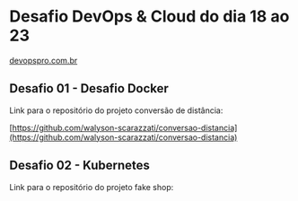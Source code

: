 # Desafio DevOps & Cloud do dia 18 ao 23
[devopspro.com.br ](https://imersao.devopspro.com.br/aulas/) 

## Desafio 01 - Desafio Docker

Link para o repositório do projeto conversão de distância:

[https://github.com/walyson-scarazzati/conversao-distancia](https://github.com/walyson-scarazzati/conversao-distancia)


## Desafio 02 - Kubernetes

Link para o repositório do projeto fake shop:




